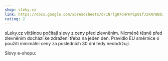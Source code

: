 ```yaml
---
shop: sleky.cz
link: https://docs.google.com/spreadsheets/d/1Nrlg07oHrHP1p01fJzkNrWBbzL9I7bilm6pzvp4uYig/edit?usp=sharing
rating: 2
---
```


sLeky.cz většinou počítají slevy z ceny před zlevněním. Nicméně těsně před zlevněním dochází ke zdražení třeba na jeden den. Pravidlo EU směrnice o použití minimální ceny za posledních 30 dní tedy nedodržují.

Slovy e-shopu:

>
